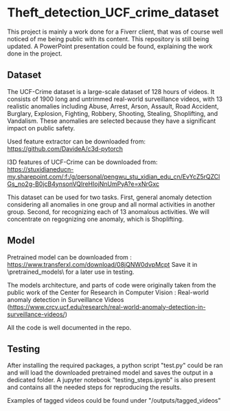 # Theft_detection_UCF_crime_dataset

This project is mainly a work done for a Fiverr client, that was of course well noticed of me being public with its content. This repository is still being updated.
A PowerPoint presentation could be found, explaining the work done in the project.

## Dataset
The UCF-Crime dataset is a large-scale dataset of 128 hours of videos. It consists of 1900 long and untrimmed real-world surveillance videos, with 13 realistic anomalies including Abuse, Arrest, Arson, Assault, Road Accident, Burglary, Explosion, Fighting, Robbery, Shooting, Stealing, Shoplifting, and Vandalism. These anomalies are selected because they have a significant impact on public safety.

Used feature extractor can be downloaded from: 
https://github.com/DavideA/c3d-pytorch

I3D features of UCF-Crime can be downloaded from: 
https://stuxidianeducn-my.sharepoint.com/:f:/g/personal/pengwu_stu_xidian_edu_cn/EvYcZ5rQZClGs_no2g-B0jcB4ynsonVQIreHIojNnUmPyA?e=xNrGxc

This dataset can be used for two tasks. First, general anomaly detection considering all anomalies in one group and all normal activities in another group. Second, for recognizing each of 13 anomalous activities.
We will concentrate on regognizing one anomaly, which is Shoplifting.


## Model

Pretrained model can be downloaded from : https://www.transferxl.com/download/08jQNW0dvpMcpt
Save it in \pretrained_models\ for a later use in testing.

The models architecture, and parts of code were originally taken from the public work of the Center for Research in Computer Vision : Real-world anomaly detection in Surveillance Videos (https://www.crcv.ucf.edu/research/real-world-anomaly-detection-in-surveillance-videos/)

All the code is well documented in the repo.


## Testing
After installing the required packages, a python script "test.py" could be ran and will load the downloaded pretrained model and saves the output in a dedicated folder.
A jupyter notebook "testing_steps.ipynb" is also present and contains all the needed steps for reproducing the results.

Examples of tagged videos could be found under "/outputs/tagged_videos"



